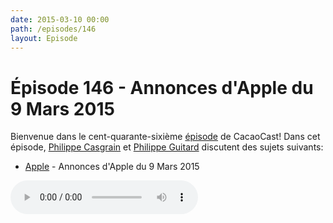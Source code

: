 ```yaml
---
date: 2015-03-10 00:00
path: /episodes/146
layout: Episode
---
```

# Épisode 146 - Annonces d'Apple du 9 Mars 2015
<p>Bienvenue dans le cent-quarante-sixième <a href="https://cacaocast.com/media/cacaocast_146.m4a" title="CacaoCast Episode 146">épisode</a> de CacaoCast! Dans cet épisode, <a href="http://www.twitter.com/philippec" title="Philippe Casgrain sur Twitter">Philippe Casgrain</a> et <a href="http://www.twitter.com/philippeguitard" title="Philippe Guitard sur Twitter">Philippe Guitard</a> discutent des sujets suivants:</p>
<ul><li><a href="http://www.apple.com/live/2015-mar-event/" title="Apple">Apple</a> - Annonces d'Apple du 9 Mars 2015</li>
</ul>
<p><audio controls><source src="https://cacaocast.com/media/cacaocast_146.m4a" type="audio/mpeg"><source src="https://cacaocast.com/media/cacaocast_146.m4a" type="audio/mp4">Votre navigateur ne supporte pas l'élément audio / Your browser does not support the audio element.</audio></p>
